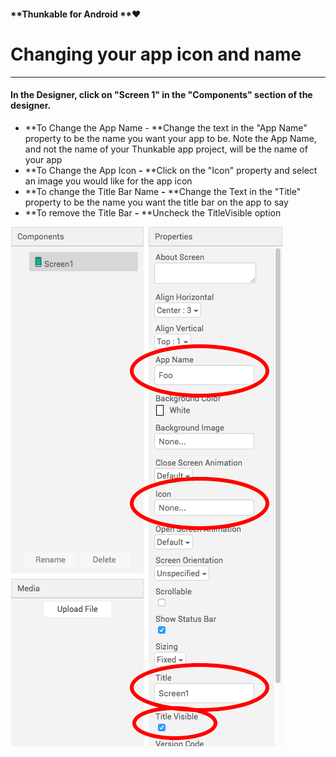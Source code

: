 

#### **Thunkable for Android **❤

# Changing your app icon and name

---

#### In the Designer, click on "Screen 1" in the "Components" section of the designer.

* **To Change the App Name - **Change the text in the "App Name" property to be the name you want your app to be. Note the App Name, and not the name of your Thunkable app project, will be the name of your app
* **To Change the App Icon **-** **Click on the "Icon" property and select an image you would like for the app icon
* **To change the Title Bar Name **-** **Change the Text in the "Title" property to be the name you want the title bar on the app to say
* **To remove the Title Bar **-** **Uncheck the TitleVisible option

![](/assets/change-app-icon.png)

  


